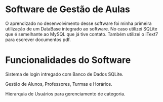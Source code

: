 # Software de Gestão de Aulas
O aprendizado no desenvolvimento desse software foi minha primeira utilização de um DataBase integrado ao software.
No caso utilizei SQLite que é semelhante ao MySQL que já tive contato.
Também utilizei o iText7 para escrever documentos pdf.

# Funcionalidades do Software
Sistema de login intregado com Banco de Dados SQLite.

Gestão de Alunos, Professores, Turmas e Horários.

Hierarquia de Usuários para gerenciamento de categoria.
